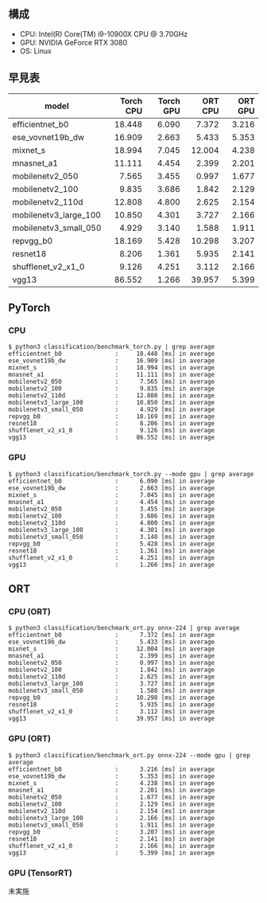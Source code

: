 ## 構成

- CPU: Intel(R) Core(TM) i9-10900X CPU @ 3.70GHz
- GPU: NVIDIA GeForce RTX 3080
- OS: Linux

## 早見表

| model                 | Torch CPU | Torch GPU | ORT CPU | ORT GPU |
| --------------------- | --------: | --------: | ------: | ------: |
| efficientnet_b0       |    18.448 |     6.090 |   7.372 |   3.216 |
| ese_vovnet19b_dw      |    16.909 |     2.663 |   5.433 |   5.353 |
| mixnet_s              |    18.994 |     7.045 |  12.004 |   4.238 |
| mnasnet_a1            |    11.111 |     4.454 |   2.399 |   2.201 |
| mobilenetv2_050       |     7.565 |     3.455 |   0.997 |   1.677 |
| mobilenetv2_100       |     9.835 |     3.686 |   1.842 |   2.129 |
| mobilenetv2_110d      |    12.808 |     4.800 |   2.625 |   2.154 |
| mobilenetv3_large_100 |    10.850 |     4.301 |   3.727 |   2.166 |
| mobilenetv3_small_050 |     4.929 |     3.140 |   1.588 |   1.911 |
| repvgg_b0             |    18.169 |     5.428 |  10.298 |   3.207 |
| resnet18              |     8.206 |     1.361 |   5.935 |   2.141 |
| shufflenet_v2_x1_0    |     9.126 |     4.251 |   3.112 |   2.166 |
| vgg13                 |    86.552 |     1.266 |  39.957 |   5.399 |

## PyTorch

### CPU

```text
$ python3 classification/benchmark_torch.py | grep average
efficientnet_b0               :     18.448 [ms] in average
ese_vovnet19b_dw              :     16.909 [ms] in average
mixnet_s                      :     18.994 [ms] in average
mnasnet_a1                    :     11.111 [ms] in average
mobilenetv2_050               :      7.565 [ms] in average
mobilenetv2_100               :      9.835 [ms] in average
mobilenetv2_110d              :     12.808 [ms] in average
mobilenetv3_large_100         :     10.850 [ms] in average
mobilenetv3_small_050         :      4.929 [ms] in average
repvgg_b0                     :     18.169 [ms] in average
resnet18                      :      8.206 [ms] in average
shufflenet_v2_x1_0            :      9.126 [ms] in average
vgg13                         :     86.552 [ms] in average
```

### GPU

```text
$ python3 classification/benchmark_torch.py --mode gpu | grep average
efficientnet_b0               :      6.090 [ms] in average
ese_vovnet19b_dw              :      2.663 [ms] in average
mixnet_s                      :      7.045 [ms] in average
mnasnet_a1                    :      4.454 [ms] in average
mobilenetv2_050               :      3.455 [ms] in average
mobilenetv2_100               :      3.686 [ms] in average
mobilenetv2_110d              :      4.800 [ms] in average
mobilenetv3_large_100         :      4.301 [ms] in average
mobilenetv3_small_050         :      3.140 [ms] in average
repvgg_b0                     :      5.428 [ms] in average
resnet18                      :      1.361 [ms] in average
shufflenet_v2_x1_0            :      4.251 [ms] in average
vgg13                         :      1.266 [ms] in average
```

## ORT

### CPU (ORT)

```text
$ python3 classification/benchmark_ort.py onnx-224 | grep average
efficientnet_b0               :      7.372 [ms] in average
ese_vovnet19b_dw              :      5.433 [ms] in average
mixnet_s                      :     12.004 [ms] in average
mnasnet_a1                    :      2.399 [ms] in average
mobilenetv2_050               :      0.997 [ms] in average
mobilenetv2_100               :      1.842 [ms] in average
mobilenetv2_110d              :      2.625 [ms] in average
mobilenetv3_large_100         :      3.727 [ms] in average
mobilenetv3_small_050         :      1.588 [ms] in average
repvgg_b0                     :     10.298 [ms] in average
resnet18                      :      5.935 [ms] in average
shufflenet_v2_x1_0            :      3.112 [ms] in average
vgg13                         :     39.957 [ms] in average
```

### GPU (ORT)

```text
$ python3 classification/benchmark_ort.py onnx-224 --mode gpu | grep average
efficientnet_b0               :      3.216 [ms] in average
ese_vovnet19b_dw              :      5.353 [ms] in average
mixnet_s                      :      4.238 [ms] in average
mnasnet_a1                    :      2.201 [ms] in average
mobilenetv2_050               :      1.677 [ms] in average
mobilenetv2_100               :      2.129 [ms] in average
mobilenetv2_110d              :      2.154 [ms] in average
mobilenetv3_large_100         :      2.166 [ms] in average
mobilenetv3_small_050         :      1.911 [ms] in average
repvgg_b0                     :      3.207 [ms] in average
resnet18                      :      2.141 [ms] in average
shufflenet_v2_x1_0            :      2.166 [ms] in average
vgg13                         :      5.399 [ms] in average
```

### GPU (TensorRT)

未実施
